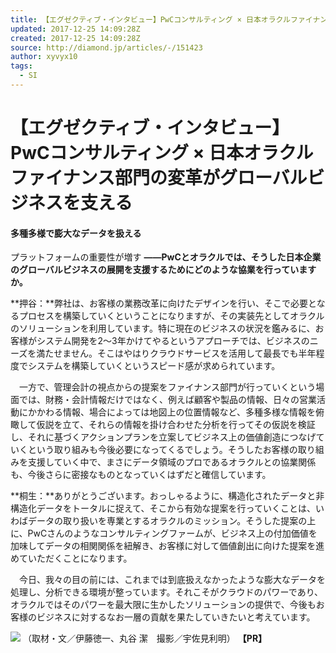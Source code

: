 ```yaml
---
title: 【エグゼクティブ・インタビュー】PwCコンサルティング × 日本オラクルファイナンス部門の変革がグローバルビジネスを支える
updated: 2017-12-25 14:09:28Z
created: 2017-12-25 14:09:28Z
source: http://diamond.jp/articles/-/151423
author: xyvyx10
tags:
  - SI
---
```


#  【エグゼクティブ・インタビュー】PwCコンサルティング × 日本オラクルファイナンス部門の変革がグローバルビジネスを支える

#### 多種多様で膨大なデータを扱える

プラットフォームの重要性が増す
**――PwCとオラクルでは、そうした日本企業のグローバルビジネスの展開を支援するためにどのような協業を行っていますか。**

**押谷：**弊社は、お客様の業務改革に向けたデザインを行い、そこで必要となるプロセスを構築していくということになりますが、その実装先としてオラクルのソリューションを利用しています。特に現在のビジネスの状況を鑑みるに、お客様がシステム開発を2～3年かけてやるというアプローチでは、ビジネスのニーズを満たせません。そこはやはりクラウドサービスを活用して最長でも半年程度でシステムを構築していくというスピード感が求められています。

　一方で、管理会計の視点からの提案をファイナンス部門が行っていくという場面では、財務・会計情報だけではなく、例えば顧客や製品の情報、日々の営業活動にかかわる情報、場合によっては地図上の位置情報など、多種多様な情報を俯瞰して仮説を立て、それらの情報を掛け合わせた分析を行ってその仮説を検証し、それに基づくアクションプランを立案してビジネス上の価値創造につなげていくという取り組みも今後必要になってくるでしょう。そうしたお客様の取り組みを支援していく中で、まさにデータ領域のプロであるオラクルとの協業関係も、今後さらに密接なものとなっていくはずだと確信しています。

**桐生：**ありがとうございます。おっしゃるように、構造化されたデータと非構造化データをトータルに捉えて、そこから有効な提案を行っていくことは、いわばデータの取り扱いを専業とするオラクルのミッション。そうした提案の上に、PwCさんのようなコンサルティングファームが、ビジネス上の付加価値を加味してデータの相関関係を紐解き、お客様に対して価値創出に向けた提案を進めていただくことになります。

　今日、我々の目の前には、これまでは到底扱えなかったような膨大なデータを処理し、分析できる環境が整っています。それこそがクラウドのパワーであり、オラクルではそのパワーを最大限に生かしたソリューションの提供で、今後もお客様のビジネスに対するなお一層の貢献を果たしていきたいと考えています。

![](../_resources/98013c1401084c9e1196e10bc2ac6c89.jpg)
（取材・文／伊藤徳一、丸谷 潔　撮影／宇佐見利明）
**【PR】**
